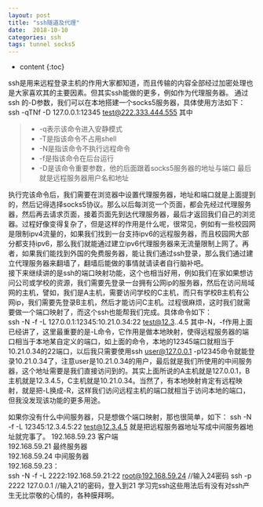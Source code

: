 ```yaml
---
layout: post
title: "ssh隧道及代理"
date:  2018-10-10
categories: ssh
tags: tunnel socks5
---
```



* content
{:toc}

ssh是用来远程登录主机的作用大家都知道，而且传输的内容全部经过加密处理也是大家喜欢其的主要因素。但其实ssh能做的更多，例如作为代理服务器。
通过ssh 的-D参数，我们可以在本地搭建一个socks5服务器，具体使用方法如下：
ssh -qTNf -D 127.0.0.1:12345 test@222.333.444.555
其中

> * -q表示该命令进入安静模式
> * -T是指该命令不占用shell
> * -N是指该命令不执行远程命令
> * -f是指该命令在后台运行
> * -D是该命令重要参数，他的后面跟着socks5服务器的地址与端口 最后就是远程服务器用户名和地址

执行完该命令后，我们需要在浏览器中设置代理服务器，地址和端口就是上面提到的，然后记得选择socks5协议。那么以后每浏览一个页面，都会先经过代理服务器，然后再去请求页面，接着页面先到达代理服务器，最后才返回我们自己的浏览器。过程好像变得复杂了，但是这样的作用是什么呢，很常见，例如有一些校园网是限制ipv4流量的，如果我们找到一台支持ipv6的远程服务器，而且校园网大部分都支持ipv6，那么我们就能通过建立ipv6代理服务器来无流量限制上网了。再者，如果我们能找到外国的免费服务器，能让我们通过ssh登录，那么我们通过建立代理服务器来翻墙了，翻墙后能做的事情就请读者自行脑补吧。  
  接下来继续讲的是ssh的端口映射功能，这个也相当好用，例如我们在家如果想访问公司或学校的资源，我们需要先登录一台拥有公网ip的服务器，然后在访问局域网的主机，譬如，我们是A主机，需要访问学校的C主机，而只有学校B主机有公网ip，我们需要先登录B主机，然后才能访问C主机。过程很麻烦，这时我们就需要做一个端口映射了，而这个ssh也能帮我们完成。具体命令如下：  
ssh -N -f -L 127.0.0.1:12345:10.21.0.34:22 test@12.3..4.5 
其中-N，-f作用上面已经讲了，这里最重要的是-L命令，它作用是做本地映射，使得远程服务器的端口相当于本地某自定义的端口，如上面的命令，本地的12345端口就相当于10.21.0.34的22端口，以后我只需要使用ssh user@127.0.0.1 -p12345命令就能登录10.21.0.34了，注意user是10.21.0.34的用户，最后就是我们所使用的中间服务器，这个地址需要是我们直接访问到的。其实上面所说的A主机就是127.0.0.1，B主机就是12.3.4.5，C主机就是10.21.0.34。当然了，有本地映射肯定有远程映射，就是把-L换成-R，这样我们访问远程主机的端口就相当于访问本地的端口，但我没发现该功能的更多用途。  

如果你没有什么中间服务器，只是想做个端口映射，那也很简单，如下：
ssh -N -f -L 12345:12.3.4.5:22 test@12.3.4.5 
就是把远程服务器地址写成中间服务器地址就完事了。 
192.168.59.23 客户端  
192.168.59.21 最终服务器  
192.168.59.24 中间服务器  
192.168.59.23：  
ssh  -N -f -L 2222:192.168.59.21:22 root@192.168.59.24 //输入24密码 
ssh -p 2222 127.0.0.1 //输入21的密码，登入到21
学习完ssh这些用法后有没有对ssh产生无比崇敬的心情的，各种膜拜啊。

